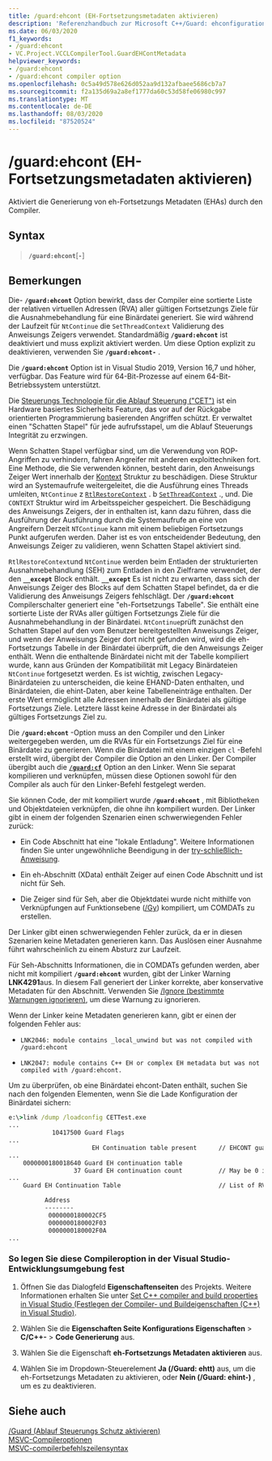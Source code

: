 ```yaml
---
title: /guard:ehcont (EH-Fortsetzungsmetadaten aktivieren)
description: 'Referenzhandbuch zur Microsoft C++/Guard: ehconfiguration-Compileroption.'
ms.date: 06/03/2020
f1_keywords:
- /guard:ehcont
- VC.Project.VCCLCompilerTool.GuardEHContMetadata
helpviewer_keywords:
- /guard:ehcont
- /guard:ehcont compiler option
ms.openlocfilehash: 0c5a49d578e626d052aa9d132afbaee5686cb7a7
ms.sourcegitcommit: f2a135d69a2a8ef1777da60c53d58fe06980c997
ms.translationtype: MT
ms.contentlocale: de-DE
ms.lasthandoff: 08/03/2020
ms.locfileid: "87520524"
---
```

# <a name="guardehcont-enable-eh-continuation-metadata"></a>/guard:ehcont (EH-Fortsetzungsmetadaten aktivieren)

Aktiviert die Generierung von eh-Fortsetzungs Metadaten (EHAs) durch den Compiler.

## <a name="syntax"></a>Syntax

> **`/guard:ehcont`**[**`-`**]

## <a name="remarks"></a>Bemerkungen

Die- **`/guard:ehcont`** Option bewirkt, dass der Compiler eine sortierte Liste der relativen virtuellen Adressen (RVA) aller gültigen Fortsetzungs Ziele für die Ausnahmebehandlung für eine Binärdatei generiert. Sie wird während der Laufzeit für `NtContinue` die `SetThreadContext` Validierung des Anweisungs Zeigers verwendet. Standardmäßig **`/guard:ehcont`** ist deaktiviert und muss explizit aktiviert werden. Um diese Option explizit zu deaktivieren, verwenden Sie **`/guard:ehcont-`** .

Die **`/guard:ehcont`** Option ist in Visual Studio 2019, Version 16,7 und höher, verfügbar. Das Feature wird für 64-Bit-Prozesse auf einem 64-Bit-Betriebssystem unterstützt.

Die [Steuerungs Technologie für die Ablauf Steuerung ("CET")](https://software.intel.com/sites/default/files/managed/4d/2a/control-flow-enforcement-technology-preview.pdf) ist ein Hardware basiertes Sicherheits Feature, das vor auf der Rückgabe orientierten Programmierung basierenden Angriffen schützt. Er verwaltet einen "Schatten Stapel" für jede aufrufsstapel, um die Ablauf Steuerungs Integrität zu erzwingen.

Wenn Schatten Stapel verfügbar sind, um die Verwendung von ROP-Angriffen zu verhindern, fahren Angreifer mit anderen exploittechniken fort. Eine Methode, die Sie verwenden können, besteht darin, den Anweisungs Zeiger Wert innerhalb der [Kontext](/windows/win32/api/winnt/ns-winnt-context) Struktur zu beschädigen. Diese Struktur wird an Systemaufrufe weitergeleitet, die die Ausführung eines Threads umleiten, `NtContinue` z [`RtlRestoreContext`](/windows/win32/api/winnt/nf-winnt-rtlrestorecontext) . b [`SetThreadContext`](/windows/win32/api/processthreadsapi/nf-processthreadsapi-setthreadcontext) ., und. Die `CONTEXT` Struktur wird im Arbeitsspeicher gespeichert. Die Beschädigung des Anweisungs Zeigers, der in enthalten ist, kann dazu führen, dass die Ausführung der Ausführung durch die Systemaufrufe an eine von Angreifern Derzeit `NTContinue` kann mit einem beliebigen Fortsetzungs Punkt aufgerufen werden. Daher ist es von entscheidender Bedeutung, den Anweisungs Zeiger zu validieren, wenn Schatten Stapel aktiviert sind.

`RtlRestoreContext`und `NtContinue` werden beim Entladen der strukturierten Ausnahmebehandlung (SEH) zum Entladen in den Zielframe verwendet, der den **`__except`** Block enthält. **`__except`** Es ist nicht zu erwarten, dass sich der Anweisungs Zeiger des Blocks auf dem Schatten Stapel befindet, da er die Validierung des Anweisungs Zeigers fehlschlägt. Der **`/guard:ehcont`** Compilerschalter generiert eine "eh-Fortsetzungs Tabelle". Sie enthält eine sortierte Liste der RVAs aller gültigen Fortsetzungs Ziele für die Ausnahmebehandlung in der Binärdatei. `NtContinue`prüft zunächst den Schatten Stapel auf den vom Benutzer bereitgestellten Anweisungs Zeiger, und wenn der Anweisungs Zeiger dort nicht gefunden wird, wird die eh-Fortsetzungs Tabelle in der Binärdatei überprüft, die den Anweisungs Zeiger enthält. Wenn die enthaltende Binärdatei nicht mit der Tabelle kompiliert wurde, kann aus Gründen der Kompatibilität mit Legacy Binärdateien `NtContinue` fortgesetzt werden. Es ist wichtig, zwischen Legacy-Binärdateien zu unterscheiden, die keine EHAND-Daten enthalten, und Binärdateien, die ehint-Daten, aber keine Tabelleneinträge enthalten. Der erste Wert ermöglicht alle Adressen innerhalb der Binärdatei als gültige Fortsetzungs Ziele. Letztere lässt keine Adresse in der Binärdatei als gültiges Fortsetzungs Ziel zu.

Die **`/guard:ehcont`** -Option muss an den Compiler und den Linker weitergegeben werden, um die RVAs für ein Fortsetzungs Ziel für eine Binärdatei zu generieren. Wenn die Binärdatei mit einem einzigen `cl` -Befehl erstellt wird, übergibt der Compiler die Option an den Linker. Der Compiler übergibt auch die [**`/guard:cf`**](guard-enable-control-flow-guard.md) Option an den Linker. Wenn Sie separat kompilieren und verknüpfen, müssen diese Optionen sowohl für den Compiler als auch für den Linker-Befehl festgelegt werden.

Sie können Code, der mit kompiliert wurde **`/guard:ehcont`** , mit Bibliotheken und Objektdateien verknüpfen, die ohne ihn kompiliert wurden. Der Linker gibt in einem der folgenden Szenarien einen schwerwiegenden Fehler zurück:

- Ein Code Abschnitt hat eine "lokale Entladung". Weitere Informationen finden Sie unter ungewöhnliche Beendigung in der [try-schließlich-Anweisung](../../cpp/try-finally-statement.md#abnormal-termination).

- Ein eh-Abschnitt (XData) enthält Zeiger auf einen Code Abschnitt und ist nicht für Seh.

- Die Zeiger sind für Seh, aber die Objektdatei wurde nicht mithilfe von Verknüpfungen auf Funktionsebene ([/Gy](gy-enable-function-level-linking.md)) kompiliert, um COMDATs zu erstellen.

Der Linker gibt einen schwerwiegenden Fehler zurück, da er in diesen Szenarien keine Metadaten generieren kann. Das Auslösen einer Ausnahme führt wahrscheinlich zu einem Absturz zur Laufzeit.

Für Seh-Abschnitts Informationen, die in COMDATs gefunden werden, aber nicht mit kompiliert **`/guard:ehcont`** wurden, gibt der Linker Warning **LNK4291**aus. In diesem Fall generiert der Linker korrekte, aber konservative Metadaten für den Abschnitt. Verwenden Sie [/Ignore (bestimmte Warnungen ignorieren)](ignore-ignore-specific-warnings.md), um diese Warnung zu ignorieren.

Wenn der Linker keine Metadaten generieren kann, gibt er einen der folgenden Fehler aus:

- `LNK2046: module contains _local_unwind but was not compiled with /guard:ehcont`

- `LNK2047: module contains C++ EH or complex EH metadata but was not compiled with /guard:ehcont.`

Um zu überprüfen, ob eine Binärdatei ehcont-Daten enthält, suchen Sie nach den folgenden Elementen, wenn Sie die Lade Konfiguration der Binärdatei sichern:

```cmd
e:\>link /dump /loadconfig CETTest.exe
...
            10417500 Guard Flags
...
                       EH Continuation table present      // EHCONT guard flag present
...
    0000000180018640 Guard EH continuation table
                  37 Guard EH continuation count          // May be 0 if no exception handling is used in the binary. Still counts has having EHCONT data.
...
    Guard EH Continuation Table                           // List of RVAs

          Address
          --------
           0000000180002CF5
           0000000180002F03
           0000000180002F0A
...
```

### <a name="to-set-this-compiler-option-in-the-visual-studio-development-environment"></a>So legen Sie diese Compileroption in der Visual Studio-Entwicklungsumgebung fest

1. Öffnen Sie das Dialogfeld **Eigenschaftenseiten** des Projekts. Weitere Informationen erhalten Sie unter [Set C++ compiler and build properties in Visual Studio (Festlegen der Compiler- und Buildeigenschaften (C++) in Visual Studio)](../working-with-project-properties.md).

1. Wählen Sie die **Eigenschaften Seite Konfigurations Eigenschaften**  >  **C/C++-**  >  **Code Generierung** aus.

1. Wählen Sie die Eigenschaft **eh-Fortsetzungs Metadaten aktivieren** aus.

1. Wählen Sie im Dropdown-Steuerelement **Ja (/Guard: ehtt)** aus, um die eh-Fortsetzungs Metadaten zu aktivieren, oder **Nein (/Guard: ehint-)** , um es zu deaktivieren.

## <a name="see-also"></a>Siehe auch

[/Guard (Ablauf Steuerungs Schutz aktivieren)](guard-enable-control-flow-guard.md)\
[MSVC-Compileroptionen](compiler-options.md)\
[MSVC-compilerbefehlszeilensyntax](compiler-command-line-syntax.md)
